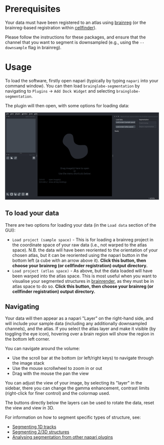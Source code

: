 # Prerequisites

Your data must have been registered to an atlas using [brainreg](../../brainreg/index) (or the brainreg-based 
registration within [cellfinder](../../cellfinder/index)).

Please follow the instructions for these packages, and ensure that the channel that you want to segment is 
downsampled (e.g., using the `--downsample` flag in brainreg).

# Usage

To load the software, firstly open napari (typically by typing `napari` into your command window). You can then 
load `brainglobe-segmentation` by navigating to `Plugins` -> `Add Dock Widget` and selecting `brainglobe-segmentation`.

The plugin will then open, with some options for loading data:

![brainreg interface](../images/brainglobe-segmentation.png)

## **To load your data**

There are two options for loading your data \(in the `Load data` section of the GUI\):

* `Load project (sample space)` - This is for loading a brainreg project in the coordinate space of your raw data 
(i.e., not warped to the atlas space\). N.B. the data will have been reoriented to the orientation of your chosen 
atlas, but it can be reoriented using the napari button in the bottom left (a cube with an arrow above it). 
**Click this button, then choose your brainreg (or cellfinder registration) output directory.**
* `Load project (atlas space)` - As above, but the data loaded will have been warped into the atlas space. 
This is most useful when you want to visualise your segmented structures in [brainrender](../../brainrender/index), 
as they must be in atlas space to do so. **Click this button, then choose your brainreg (or cellfinder registration)
output directory.**

## **Navigating**

Your data will then appear as a napari "Layer" on the right-hand side, and will include your sample data 
(including any additionally downsampled channels), and the atlas. If you select the atlas layer and make it visible 
(by toggling the eye icon), hovering over a brain region will show the region in the bottom left corner.

You can navigate around the volume:

* Use the scroll bar at the bottom (or left/right keys) to navigate through the image stack
* Use the mouse scrollwheel to zoom in or out
* Drag with the mouse the pan the view

You can adjust the view of your image, by selecting its "layer" in the sidebar, there you can change the gamma 
enhancement, contrast limits (right-click for finer control) and the colormap used.

The buttons directly below the layers can be used to rotate the data, reset the view and view in 3D.

For information on how to segment specific types of structure, see:
- [Segmenting 1D tracks](../../../tutorials/segmenting-1d-tracks)
- [Segmenting 2/3D structures](../../../tutorials/segmenting-3d-structures)
- [Analysing segmentation from other napari plugins](analysing-external-segmentation)

